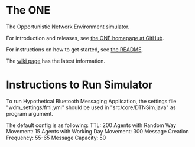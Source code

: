 # The ONE

The Opportunistic Network Environment simulator.

For introduction and releases, see [the ONE homepage at GitHub](http://akeranen.github.io/the-one/).

For instructions on how to get started, see [the README](https://github.com/akeranen/the-one/wiki/README).

The [wiki page](https://github.com/akeranen/the-one/wiki) has the latest information.

# Instructions to Run Simulator

To run Hypothetical Bluetooth Messaging Application, the settings file "wdm_settings/fmi.yml" should be used in "src/core/DTNSim.java" as program argument.

The default config is as following:
TTL: 200
Agents with Random Way Movement: 15
Agents with Working Day Movement: 300
Message Creation Frequency: 55-65
Message Capacity: 50
